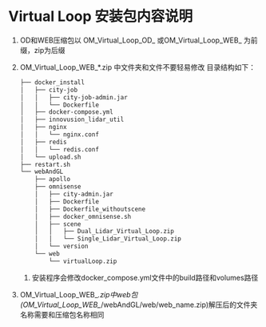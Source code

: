 # Virtual Loop 安装包内容说明

1. OD和WEB压缩包以 OM_Virtual_Loop_OD_ 或OM_Virtual_Loop_WEB_ 为前缀，zip为后缀
2. OM_Virtual_Loop_WEB_*.zip 中文件夹和文件不要轻易修改
   目录结构如下：

   ```bash
   ├── docker_install
   │   ├── city-job
   │   │   ├── city-job-admin.jar
   │   │   └── Dockerfile
   │   ├── docker-compose.yml
   │   ├── innovusion_lidar_util
   │   ├── nginx
   │   │   └── nginx.conf
   │   ├── redis
   │   │   └── redis.conf
   │   └── upload.sh
   ├── restart.sh
   └── webAndGL
       ├── apollo
       ├── omnisense
       │   ├── city-admin.jar
       │   ├── Dockerfile
       │   ├── Dockerfile_withoutscene
       │   ├── docker_omnisense.sh
       │   ├── scene
       │   │   ├── Dual_Lidar_Virtual_Loop.zip
       │   │   └── Single_Lidar_Virtual_Loop.zip
       │   └── version
       └── web
           └── virtualLoop.zip

   ```
   1. 安装程序会修改docker_compose.yml文件中的build路径和volumes路径
3. OM_Virtual_Loop_WEB_*.zip中web包(OM_Virtual_Loop_WEB_*/webAndGL/web/web_name.zip)解压后的文件夹名称需要和压缩包名称相同
